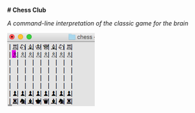 **# Chess Club**

_A command-line interpretation of the classic game for the brain_

![board](screenshots/board.png "opening board")
